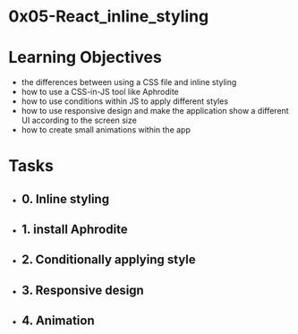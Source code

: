 # 0x05-React_inline_styling

# Learning Objectives

- the differences between using a CSS file and inline styling
- how to use a CSS-in-JS tool like Aphrodite
- how to use conditions within JS to apply different styles
- how to use responsive design and make the application show a different UI according to the screen size
- how to create small animations within the app

# Tasks 

- ## 0. Inline styling
- ## 1. install Aphrodite
- ## 2. Conditionally applying style
- ## 3. Responsive design
- ## 4. Animation
